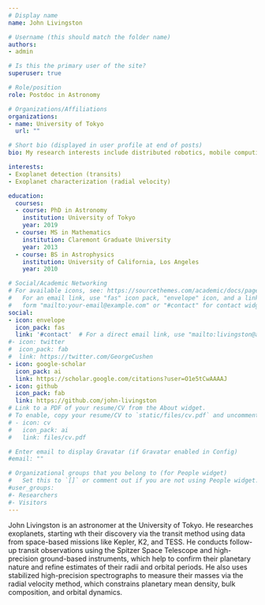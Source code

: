 ```yaml
---
# Display name
name: John Livingston

# Username (this should match the folder name)
authors:
- admin

# Is this the primary user of the site?
superuser: true

# Role/position
role: Postdoc in Astronomy

# Organizations/Affiliations
organizations:
- name: University of Tokyo
  url: ""

# Short bio (displayed in user profile at end of posts)
bio: My research interests include distributed robotics, mobile computing and programmable matter.

interests:
- Exoplanet detection (transits)
- Exoplanet characterization (radial velocity)

education:
  courses:
  - course: PhD in Astronomy
    institution: University of Tokyo
    year: 2019
  - course: MS in Mathematics
    institution: Claremont Graduate University
    year: 2013
  - course: BS in Astrophysics
    institution: University of California, Los Angeles
    year: 2010

# Social/Academic Networking
# For available icons, see: https://sourcethemes.com/academic/docs/page-builder/#icons
#   For an email link, use "fas" icon pack, "envelope" icon, and a link in the
#   form "mailto:your-email@example.com" or "#contact" for contact widget.
social:
- icon: envelope
  icon_pack: fas
  link: '#contact'  # For a direct email link, use "mailto:livingston@astron.s.u-tokyo.ac.jp".
#- icon: twitter
#  icon_pack: fab
#  link: https://twitter.com/GeorgeCushen
- icon: google-scholar
  icon_pack: ai
  link: https://scholar.google.com/citations?user=O1e5tCwAAAAJ
- icon: github
  icon_pack: fab
  link: https://github.com/john-livingston
# Link to a PDF of your resume/CV from the About widget.
# To enable, copy your resume/CV to `static/files/cv.pdf` and uncomment the lines below.
# - icon: cv
#   icon_pack: ai
#   link: files/cv.pdf

# Enter email to display Gravatar (if Gravatar enabled in Config)
#email: ""

# Organizational groups that you belong to (for People widget)
#   Set this to `[]` or comment out if you are not using People widget.
#user_groups:
#- Researchers
#- Visitors
---
```


John Livingston is an astronomer at the University of Tokyo. He researches exoplanets,
starting wth their discovery via the transit method using data from
space-based missions like Kepler, K2, and TESS. He conducts follow-up 
transit observations using the Spitzer Space Telescope and
high-precision ground-based instruments, which help to confirm their
planetary nature and refine estimates of their radii and orbital periods. 
He also uses stabilized high-precision spectrographs to measure their masses via the 
radial velocity method, which constrains planetary mean density, bulk composition,
and orbital dynamics.
